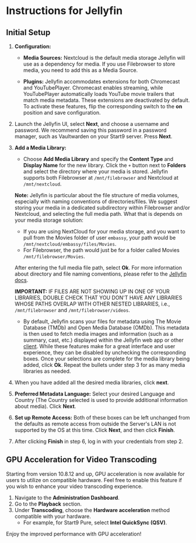 # Instructions for Jellyfin

## Initial Setup

1. **Configuration:**

   - **Media Sources:** Nextcloud is the default media storage Jellyfin will use as a dependency for media. If you use Filebrowser to store media, you need to add this as a Media Source.

   - **Plugins:** Jellyfin accommodates extensions for both Chromecast and YouTubePlayer. Chromecast enables streaming, while YouTubePlayer automatically loads YouTube movie trailers that match media metadata. These extensions are deactivated by default. To activate these features, flip the corresponding switch to the **on** position and save configuration.

2. Launch the Jellyfin UI, select **Next**, and choose a username and password. We recommend saving this password in a password manager, such as Vaultwarden on your Start9 server. Press **Next**.

3. **Add a Media Library:**

   - Choose **Add Media Library** and specify the **Content Type** and **Display Name** for the new library. Click the `+` button next to **Folders** and select the directory where your media is stored. Jellyfin supports both Filebrowser at `/mnt/filebrowser` and Nextcloud at `/mnt/nextcloud`.

   **Note:** Jellyfin is particular about the file structure of media volumes, especially with naming conventions of directories/files. We suggest storing your media in a dedicated subdirectory within Filebrowser and/or Nextcloud, and selecting the full media path. What that is depends on your media storage solution:

   - If you are using NextCloud for your media storage, and you want to pull from the Movies folder of user `embassy`, your path would be `/mnt/nextcloud/embassy/files/Movies`.
   - For Filebrowser, the path would just be for a folder called Movies `/mnt/filebrowser/Movies`.

   After entering the full media file path, select **Ok**. For more information about directory and file naming conventions, please refer to the [Jellyfin docs](https://jellyfin.org/docs/general/server/media/shows).

   **IMPORTANT:** IF FILES ARE NOT SHOWING UP IN ONE OF YOUR LIBRARIES, DOUBLE CHECK THAT YOU DON'T HAVE ANY LIBRARIES WHOSE PATHS OVERLAP WITH OTHER NESTED LIBRARIES, i.e., `/mnt/filebrowser` and `/mnt/filebrowser/videos`.

   - By default, Jellyfin scans your files for metadata using The Movie Database (TMDb) and Open Media Database (OMDb). This metadata is then used to fetch media images and information (such as a summary, cast, etc.) displayed within the Jellyfin web app or other [client](https://jellyfin.org/downloads/clients). While these features make for a great interface and user experience, they can be disabled by unchecking the corresponding boxes. Once your selections are complete for the media library being added, click **Ok**. Repeat the bullets under step 3 for as many media libraries as needed.

4. When you have added all the desired media libraries, click **next**.

5. **Preferred Metadata Language:** Select your desired Language and Country (The Country selected is used to provide additional information about media). Click **Next**.

6. **Set up Remote Access:** Both of these boxes can be left unchanged from the defaults as remote access from outside the Server's LAN is not supported by the OS at this time. Click **Next**, and then click **Finish**.

7. After clicking **Finish** in step 6, log in with your credentials from step 2.

## GPU Acceleration for Video Transcoding

Starting from version 10.8.12 and up, GPU acceleration is now available for users to utilize on compatible hardware. Feel free to enable this feature if you wish to enhance your video transcoding experience.

1. Navigate to the **Administration Dashboard**.
2. Go to the **Playback** section.
3. Under **Transcoding**, choose the **Hardware acceleration** method compatible with your hardware.
   - For example, for Start9 Pure, select **Intel QuickSync (QSV)**.

Enjoy the improved performance with GPU acceleration!
